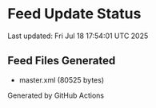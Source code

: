 # Feed Update Status
Last updated: Fri Jul 18 17:54:01 UTC 2025

## Feed Files Generated
- master.xml (80525 bytes)

Generated by GitHub Actions
